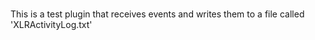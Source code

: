 #

This is a test plugin that receives events and writes them to a file called 'XLRActivityLog.txt'
